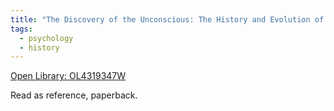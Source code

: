 ```yaml
---
title: "The Discovery of the Unconscious: The History and Evolution of Dynamic Psychiatry by Henri F. Ellenberger"
tags:
  - psychology
  - history
---
```

[Open Library: OL4319347W](https://openlibrary.org/works/OL4319347W/The_discovery_of_the_unconscious)

Read as reference, paperback.